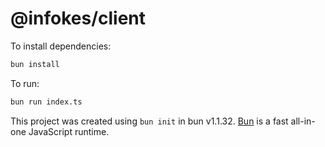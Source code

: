 # @infokes/client

To install dependencies:

```bash
bun install
```

To run:

```bash
bun run index.ts
```

This project was created using `bun init` in bun v1.1.32. [Bun](https://bun.sh) is a fast all-in-one JavaScript runtime.
